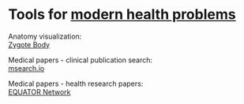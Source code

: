 
# Tools for [modern health problems](https://notageni.us/health/)

Anatomy visualization:  
[Zygote Body](https://www.zygotebody.com/)

Medical papers - clinical publication search:  
[msearch.io](https://msearch.io/)

Medical papers - health research papers:  
[EQUATOR Network](https://www.equator-network.org/)
